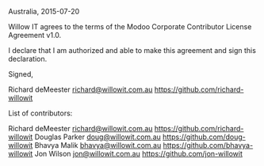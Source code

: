Australia, 2015-07-20

Willow IT agrees to the terms of the Modoo Corporate Contributor License
Agreement v1.0.

I declare that I am authorized and able to make this agreement and sign this
declaration.

Signed,

Richard deMeester richard@willowit.com.au https://github.com/richard-willowit

List of contributors:

Richard deMeester richard@willowit.com.au https://github.com/richard-willowit
Douglas Parker doug@willowit.com.au https://github.com/doug-willowit
Bhavya Malik bhavya@willowit.com.au https://github.com/bhavya-willowit
Jon Wilson jon@willowit.com.au https://github.com/jon-willowit
